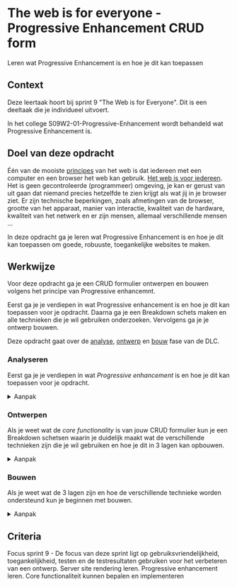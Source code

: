 # The web is for everyone - Progressive Enhancement CRUD form

Leren wat Progressive Enhancement is en hoe je dit kan toepassen

## Context

Deze leertaak hoort bij sprint 9 "The Web is for Everyone". Dit is een deeltaak die je individueel uitvoert.

In het college S09W2-01-Progressive-Enhancement wordt behandeld wat Progressive Enhancement is.


## Doel van deze opdracht

Één van de mooiste [principes](https://www.w3.org/DesignIssues/Principles.html) van het web is dat iedereen met een computer en een browser het web kan gebruik. [Het web is voor iedereen](https://www.youtube.com/watch?v=UMNFehJIi0E). Het is geen gecontroleerde (programmeer) omgeving, je kan er gerust van uit gaan dat niemand precies hetzelfde te zien krijgt als wat jij in je browser ziet. Er zijn technische beperkingen, zoals afmetingen van de browser, grootte van het apparaat, manier van interactie, kwaliteit van de hardware, kwaliteit van het netwerk en er zijn mensen, allemaal verschillende mensen ...

In deze opdracht ga je leren wat Progressive Enhancement is en hoe je dit kan toepassen om goede, robuuste, toegankelijke websites te maken. 

## Werkwijze

Voor deze opdracht ga je een CRUD formulier ontwerpen en bouwen volgens het principe van Progressive enhancemnt. 

Eerst ga je je verdiepen in wat Progressive enhancement is en hoe je dit kan toepassen voor je opdracht. Daarna ga je een Breakdown schets maken en alle technieken die je wil gebruiken onderzoeken. Vervolgens ga je je ontwerp bouwen.

Deze opdracht gaat over de [analyse](#analyseren), [ontwerp](#ontwerpen) en [bouw](#bouwen) fase van de DLC.

### Analyseren

Eerst ga je je verdiepen in wat _Progressive enhancement_ is en hoe je dit kan toepassen voor je opdracht. 

<details>
<summary>Aanpak</summary>

1. Lees het artikel [Responsive Enhancement](https://24ways.org/2014/responsive-enhancement/) van Jeremy Keith
2. Bepaal wat voor jouw CRUD formulier de _core functionality_ is. 

#### Materiaal analysefase

- [Responsive Enhancement](https://24ways.org/2014/responsive-enhancement/) Jeremy Keith schrijft "Progressive enhancement isn’t a technology. It’s more like a way of thinking." In dit artikel laat hij met een voorbeeld zien hoe je Progressive enhancement kan toepassen. 
- [A minimum viable experience makes for a resilient, inclusive website or app](https://piccalil.li/blog/a-minimum-viable-experience-makes-for-a-resilient-inclusive-website-or-app)
- [The power of progressive enhancement](https://archive.hankchizljaw.com/wrote/the-power-of-progressive-enhancement/) Een voorbeed van het toepassen van _Progressive enhancement_ 


</details>

### Ontwerpen

Als je weet wat de _core functionality_ is van jouw CRUD formulier kun je een Breakdown schetsen waarin je duidelijk maakt wat de verschillende technieken zijn die je wil gebruiken en hoe je dit in 3 lagen kan opbouwen.


<details>
<summary>Aanpak</summary>

1. Schets een Wireflow van jouw CRUD form. Teken alle schermen die een gebruiker te zien moet krijgen.
2. Maak per scherm een Breakdown met pseudo-code van de 3 lagen die je nodig hebt: HTML, CSS en JS.
3. Onderzoek per techniek wat de ondersteuning is door verschillende browsers. Bv JS Fetch, querySelector, CSS Flexbox en Grid, worden alle HTML elementen altijd ondersteund?

#### Materiaal ontwerpfase

- [The Role of Enhancement in Web Design](https://www.nngroup.com/articles/enhancement/), een goed artikel over waarom een _feature_ een _enhancement_ is.
- [Can I use](https://caniuse.com/) "Can I use" provides up-to-date browser support tables for support of front-end web technologies on desktop and mobile web browsers.

</details>

### Bouwen

Als je weet wat de 3 lagen zijn en hoe de verschillende technieke worden ondersteund kun je beginnen met bouwen.

<details>
<summary>Aanpak</summary>

1. Schrijf eerst de HTML en test wat er gebeurt als elementen niet worden ondersteund
2. Voeg CSS toe, gebruik de cascade voor fallback
3. Gebruik CSS voor een goede UX formulier validatie als dat nodig is.
4. Voeg de JS toe die je nodig hebt en gebruik _feature detection_ om ervoor te zorgen dat je geen errors krijgt in browsers die bepaalde code niet ondersteunen. 

#### Materiaal bouwfase

- [Learn CSS: The cascade](https://web.dev/learn/css/the-cascade/)
- [Client-side form validation](https://developer.mozilla.org/en-US/docs/Learn/Forms/Form_validation)
- [Form Validation UX in HTML and CSS](https://css-tricks.com/form-validation-ux-html-css/)
- [Implementing feature detection](https://developer.mozilla.org/en-US/docs/Learn/Tools_and_testing/Cross_browser_testing/Feature_detection)

</details>



## Criteria

Focus sprint 9 - De focus van deze sprint ligt op gebruiksvriendelijkheid, toegankelijkheid, testen en de testresultaten gebruiken voor het verbeteren van een ontwerp. Server site rendering leren. Progressive enhancement leren. Core functionaliteit kunnen bepalen en implementeren				

